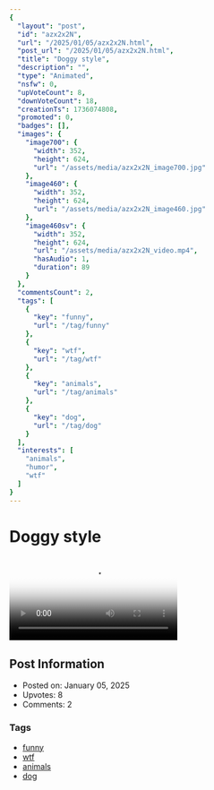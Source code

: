 ```yaml
---
{
  "layout": "post",
  "id": "azx2x2N",
  "url": "/2025/01/05/azx2x2N.html",
  "post_url": "/2025/01/05/azx2x2N.html",
  "title": "Doggy style",
  "description": "",
  "type": "Animated",
  "nsfw": 0,
  "upVoteCount": 8,
  "downVoteCount": 18,
  "creationTs": 1736074808,
  "promoted": 0,
  "badges": [],
  "images": {
    "image700": {
      "width": 352,
      "height": 624,
      "url": "/assets/media/azx2x2N_image700.jpg"
    },
    "image460": {
      "width": 352,
      "height": 624,
      "url": "/assets/media/azx2x2N_image460.jpg"
    },
    "image460sv": {
      "width": 352,
      "height": 624,
      "url": "/assets/media/azx2x2N_video.mp4",
      "hasAudio": 1,
      "duration": 89
    }
  },
  "commentsCount": 2,
  "tags": [
    {
      "key": "funny",
      "url": "/tag/funny"
    },
    {
      "key": "wtf",
      "url": "/tag/wtf"
    },
    {
      "key": "animals",
      "url": "/tag/animals"
    },
    {
      "key": "dog",
      "url": "/tag/dog"
    }
  ],
  "interests": [
    "animals",
    "humor",
    "wtf"
  ]
}
---
```


# Doggy style

<video controls playsinline loop poster="/assets/media/azx2x2N_image460.jpg">
  <source src="/assets/media/azx2x2N_video.mp4" type="video/mp4">
  Your browser does not support the video tag.
</video>

## Post Information

- Posted on: January 05, 2025
- Upvotes: 8
- Comments: 2

### Tags

- [funny](/tag/funny)
- [wtf](/tag/wtf)
- [animals](/tag/animals)
- [dog](/tag/dog)
